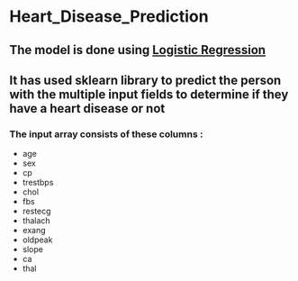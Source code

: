 # Heart_Disease_Prediction

## The model is done using [Logistic Regression](https://en.wikipedia.org/wiki/Logistic_regression#:~:text=Logistic%20regression%20is%20a%20statistical,a%20form%20of%20binary%20regression)

## It has used sklearn library to predict the person with the multiple input fields to determine if they have a heart disease or not 

### The input array consists of these columns :
* age	
* sex	
* cp	
* trestbps	
* chol	
* fbs	
* restecg	
* thalach	
* exang	
* oldpeak	
* slope	
* ca	
* thal	

